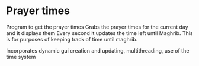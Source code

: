 # Prayer times 
Program to get the prayer times
Grabs the prayer times for the current day and it displays them
Every second it updates the time left until Maghrib. This is for purposes of keeping track of time until maghrib.

Incorporates dynamic gui creation and updating, multithreading, use of the time system 
